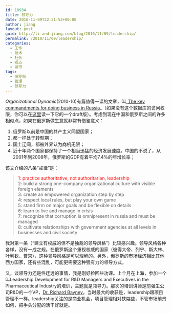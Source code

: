 ```yaml
---
id: 10934
title: 领导力
date: 2010-11-09T22:31:53+00:00
author: jiang
layout: post
guid: http://li-and-jiang.com/blog/2010/11/09/leadership/
permalink: /2010/11/09/leadership/
categories:
  - 工作
  - 技术
  - 社会
  - 观点
  - 读书
tags:
  - 俄罗斯
  - 管理
  - 领导力
---
```

_Organizational Dynamic_(2010-10)有篇值得一读的文章，叫_[The key commandments for doing business in Russia](http://www.sciencedirect.com/science?_ob=ArticleURL&_udi=B6W6S-51D266Y-2&_user=10&_coverDate=11/04/2010&_rdoc=1&_fmt=high&_orig=search&_origin=search&_sort=d&_docanchor=&view=c&_acct=C000050221&_version=1&_urlVersion=0&_userid=10&md5=a27e2f39e497b2aed23b5e4cc0867117&searchtype=a)_（如果没有这个数据库的访问权限，你可以在[这里](http://www.sseru.org/materials/articles/key%2520commandments%252024.pdf)读一下它的一个draft版）。考虑到现在中国和俄罗斯之间的许多相似点，如果在俄罗斯做生意就非常有借鉴意义：

  1. 俄罗斯以前是中国的共产主义同盟国家； 
  2. 都一样处于转型期； 
  3. 国土辽阔，都被外界认为商机无限； 
  4. 近十年两个国家都保持了一个相当迅猛的经济发展速度。中国的不说了，从2001年到2008年，俄罗斯的GDP有着平均7.4%的年增长率； 

该文介绍的八条“戒律”是：

> <font color="#ff0000">1: practice authoritative, not authoritarian, leadership</font>   
> 2: build a strong one-company organizational culture with visible foreign elements   
> 3: create an empowered organization step by step   
> 4: respect local rules, but play your own game   
> 5: stand firm on major goals and be flexible on details   
> 6: learn to live and manage in crisis   
> 7: recognize that corruption is omnipresent in russia and must be managed   
> 8: cultivate relationships with government agencies at all levels in businesses and civil society

<font style="background-color: #ffffff">我对第一条（“建立有权威的但不是独裁的领导风格”）比较感兴趣。领导风格各种各样，没有一成之规。在俄罗斯这个重视权威的国家（彼得大帝、列宁、斯大林、叶利钦、普京），这种领导风格是可以理解的。另外，俄罗斯的市场经济相比其他西方国家，还有些混乱，可能更需要这种强有力的领导方式。</font>

<font style="background-color: #ffffff">又，谈领导力还是件迂远的事情，我是刚好捡回些功课。上个月在上海，参加一个叫Leadership Development for R&D Managers and Executives in the Pharmaceutical Industry的培训，主题就是领导力。那次的培训讲师是前强生公司R&D的一个VP，<a href="http://www.ppvc.net/about.php">Dr. Richard Bayney</a>。当时最大的收获是，leadership跟项目管理不一样。leadership关注的是商业机会，项目管理相对狭隘些，不管市场前景如何，把手头分配的活干好就是。</font>